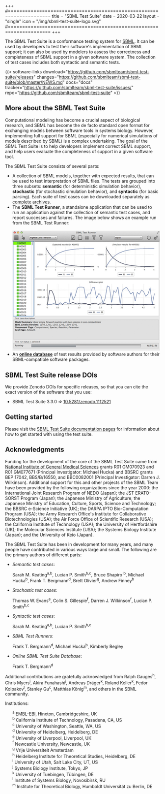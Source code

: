 +++
#=====================================================================
title  = "SBML Test Suite"
date   = 2020-03-22
layout = "single"
icon   = "/img/sbml-test-suite-logo.svg"
#=====================================================================
+++

The SBML Test Suite is a conformance testing system for [SBML](http://sbml.org). It can be used by developers to test their software's implementation of SBML support; it can also be used by modelers to assess the correctness and completeness of SBML support in a given software system.  The collection of test cases includes both syntactic and semantic tests.

{{< software-links download="https://github.com/sbmlteam/sbml-test-suite/releases" changes="https://github.com/sbmlteam/sbml-test-suite/blob/master/NEWS.md"
docs="docs" tracker="https://github.com/sbmlteam/sbml-test-suite/issues/" repo="https://github.com/sbmlteam/sbml-test-suite" >}}


## More about the SBML Test Suite

Computational modeling has become a crucial aspect of biological research, and SBML has become the de facto standard open format for exchanging models between software tools in systems biology. However, implementing full support for SBML (especially for numerical simulations of models described by SBML) is a complex undertaking.  The goal of the SBML Test Suite is to help developers implement correct SBML support, and help users evaluate the completeness of support in a given software tool.

The SBML Test Suite consists of several parts:
* A collection of SBML models, together with expected results, that can be used to test interpretation of SBML files.  The tests are grouped into three subsets: **semantic** (for deterministic simulation behavior), **stochastic** (for stochastic simulation behavior), and **syntactic** (for basic parsing).  Each suite of test cases can be downloaded separately as [complete archives](http://github.com/sbmlteam/sbml-test-suite/releases).
* The **SBML Test Runner**, a standalone application that can be used to run an application against the collection of semantic test cases, and report successes and failures.  The image below shows an example run from the SBML Test Runner:<br><br>
<img class="center screenshot" src="example-run.png"/><br>
* An [**online database**](http://raterule.caltech.edu/Facilities/Database) of test results provided by software authors for their SBML-compatible software packages.


## SBML Test Suite release DOIs

We provide Zenodo DOIs for specific releases, so that you can cite the exact version of the software that you use:

* SBML Test Suite 3.3.0 ⇒ [10.5281/zenodo.1112521 ](https://zenodo.org/record/1112521#.WjFlb7aZMUE)


## Getting started

Please visit the [SBML Test Suite documentation pages](docs) for information about how to get started with using the test suite.


## Acknowledgments

Funding for the development of the core of the SBML Test Suite came from [National Institute of General Medical Sciences](https://www.nigms.nih.gov) grants R01&nbsp;GM070923 and R01&nbsp;GM077671 (Principal Investigator: Michael Hucka) and BBSRC grants BEP&nbsp;17042, BBS/B/16550, and BBC0082001 (Principal Investigator: Darren J. Wilkinson). Additional support for this and other projects of the SBML Team have been provided by the following organizations since the year 2000: the International Joint Research Program of NEDO (Japan); the JST ERATO-SORST Program (Japan); the Japanese Ministry of Agriculture; the Japanese Ministry of Education, Culture, Sports, Science and Technology; the BBSRC e-Science Initiative (UK); the DARPA IPTO Bio-Computation Program (USA); the Army Research Office's Institute for Collaborative Biotechnologies (USA); the Air Force Office of Scientific Research (USA); the California Institute of Technology (USA); the University of Hertfordshire (UK); the Molecular Sciences Institute (USA); the Systems Biology Institute (Japan); and the University of Keio (Japan).

The SBML Test Suite has been in development for many years, and many people have contributed in various ways large and small.  The following are the primary authors of different parts:

* *Semantic test cases*:

  Sarah M. Keating<sup>a,b</sup>, Lucian P. Smith<sup>b,c</sup>, Bruce Shapiro <sup>b</sup>, Michael Hucka<sup>b</sup>, Frank T. Bergmann<sup>d</sup>, Brett Olivier<sup>g</sup>, Andrew Finney<sup>b</sup>

* *Stochastic test cases*:

  Thomas W. Evans<sup>e</sup>, Colin S. Gillespie<sup>f</sup>, Darren J. Wilkinson<sup>f</sup>, Lucian P. Smith<sup>b,c</sup>
   
* *Syntactic test cases*:

  Sarah M. Keating<sup>a,b</sup>, Lucian P. Smith<sup>b,c</sup>

* *SBML Test Runners*:

  Frank T. Bergmann<sup>d</sup>, Michael Hucka<sup>b</sup>, Kimberly Begley

* *Online SBML Test Suite Database*:

  Frank T. Bergmann<sup>d</sup>

Additional contributions are gratefully acknowledged from Ralph Gauges<sup>h</sup>, Chris Myers<sup>i</sup>, Akira Funahashi<sup>j</sup>, Andreas Dräger<sup>k</sup>, Roland Keller<sup>k</sup>, Fedor Kolpakov<sup>l</sup>, Stanley Gu<sup>c</sup>, Matthias König<sup>m</sup>, and others in the SBML community.

Institutions:

&nbsp;&nbsp;&nbsp;&nbsp;&nbsp;&nbsp;<sup>a</sup> EMBL-EBI, Hinxton, Cambridgeshire, UK<br>
&nbsp;&nbsp;&nbsp;&nbsp;&nbsp;&nbsp;<sup>b</sup> California Institute of Technology, Pasadena, CA, US<br>
&nbsp;&nbsp;&nbsp;&nbsp;&nbsp;&nbsp;<sup>c</sup> University of Washington, Seattle, WA, US<br>
&nbsp;&nbsp;&nbsp;&nbsp;&nbsp;&nbsp;<sup>d</sup> University of Heidelberg, Heidelberg, DE<br>
&nbsp;&nbsp;&nbsp;&nbsp;&nbsp;&nbsp;<sup>e</sup> University of Liverpool, Liverpool, UK<br>
&nbsp;&nbsp;&nbsp;&nbsp;&nbsp;&nbsp;<sup>f</sup> Newcastle University, Newcastle, UK<br>
&nbsp;&nbsp;&nbsp;&nbsp;&nbsp;&nbsp;<sup>g</sup> Vrije Universiteit Amsterdam<br>
&nbsp;&nbsp;&nbsp;&nbsp;&nbsp;&nbsp;<sup>h</sup> Heidelberg Institute for Theoretical Studies, Heidelberg, DE<br>
&nbsp;&nbsp;&nbsp;&nbsp;&nbsp;&nbsp;<sup>i</sup> University of Utah, Salt Lake City, UT, US<br>
&nbsp;&nbsp;&nbsp;&nbsp;&nbsp;&nbsp;<sup>j</sup> Systems Biology Institute, Tokyo, JP<br>
&nbsp;&nbsp;&nbsp;&nbsp;&nbsp;&nbsp;<sup>k</sup> University of Tuebingen, Tübingen, DE<br>
&nbsp;&nbsp;&nbsp;&nbsp;&nbsp;&nbsp;<sup>l</sup> Institute of Systems Biology, Novosibirsk, RU   <br>
&nbsp;&nbsp;&nbsp;&nbsp;&nbsp;&nbsp;<sup>m</sup> Institute for Theoretical Biology, Humboldt Universität zu Berlin, DE
